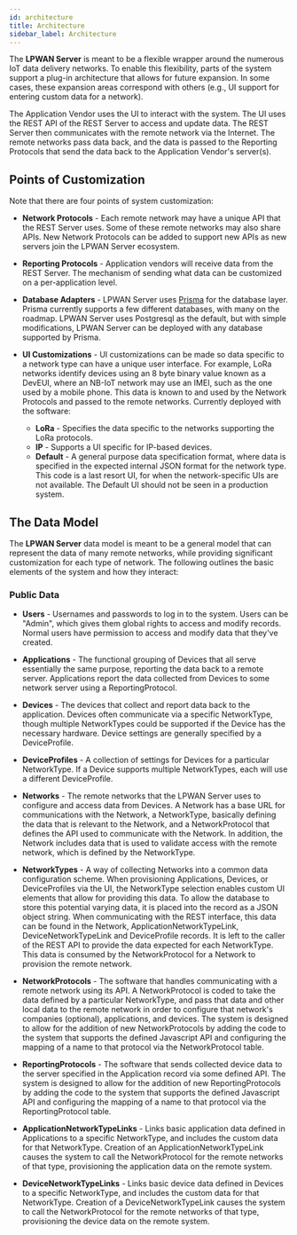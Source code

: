```yaml
---
id: architecture
title: Architecture
sidebar_label: Architecture
---
```



The **LPWAN Server** is meant to be a flexible wrapper around the numerous IoT
data delivery networks.  To enable this flexibility, parts of the system
support a plug-in architecture that allows for future expansion.  In some cases,
these expansion areas correspond with others (e.g., UI support for entering
custom data for a network).

The Application Vendor uses the UI to interact with the system.  The UI uses
the REST API of the REST Server to access and update data.  The REST Server
then communicates with the remote network via the Internet.  The remote
networks pass data back, and the data is passed to the Reporting Protocols that
send the data back to the Application Vendor's server(s).

## Points of Customization

Note that there are four points of system customization:

- **Network Protocols** - Each remote network may have a unique API that the
  REST Server uses.  Some of these remote networks may also share APIs.  New
  Network Protocols can be added to support new APIs as new servers join the
  LPWAN Server ecosystem.

- **Reporting Protocols** - Application vendors will receive data from the REST
  Server.  The mechanism of sending what data can be customized on a per-application level.

- **Database Adapters** - LPWAN Server uses [Prisma](https://prisma.io) for the database layer.
  Prisma currently supports a few different databases, with many on the roadmap.
  LPWAN Server uses Postgresql as the default, but with simple modifications,
  LPWAN Server can be deployed with any database supported by Prisma.

- **UI Customizations** - UI customizations can be made so data specific to a
  network type can have a unique user interface.  For example, LoRa networks
  identify devices using an 8 byte binary value known as a DevEUI, where an
  NB-IoT network may use an IMEI, such as the one used by a mobile phone.  This
  data is known to and used by the Network Protocols and passed to the remote
  networks.  Currently deployed with the software:
  - **LoRa** - Specifies the data specific to the networks supporting the LoRa
    protocols.
  - **IP** - Supports a UI specific for IP-based devices.
  - **Default** - A general purpose data specification format, where data is
    specified in the expected internal JSON format for the network type.  This
    code is a last resort UI, for when the network-specific UIs are not
    available.  The Default UI should not be seen in a production system.

## The Data Model

The **LPWAN Server** data model is meant to be a general model that can
represent the data of many remote networks, while providing significant
customization for each type of network.  The following outlines the basic
elements of the system and how they interact:

### Public Data

- **Users** -  Usernames and passwords to log in to
  the system.  Users can be "Admin", which gives them global rights to
  access and modify records.  Normal users have permission to access
  and modify data that they've created.

- **Applications** - The functional grouping of Devices that all serve
  essentially the same purpose, reporting the data back to a remote server.
  Applications report the data collected from Devices to some network server
  using a ReportingProtocol.

- **Devices** - The devices that collect and report data back to the
  application.  Devices often communicate via a specific NetworkType, though
  multiple NetworkTypes could be supported if the Device has the necessary
  hardware.  Device settings are generally specified by a DeviceProfile.

- **DeviceProfiles** - A collection of settings for Devices for a particular
  NetworkType.  If a Device supports multiple NetworkTypes, each will use a
  different DeviceProfile.

- **Networks** - The remote networks that the LPWAN Server uses to configure and
  access data from Devices.  A Network has a base URL for communications with
  the Network, a NetworkType, basically defining the data that is relevant to
  the Network, and a NetworkProtocol that defines the API used to communicate
  with the Network.  In addition, the Network includes data that is used to
  validate access with the remote network, which is defined by the NetworkType.

- **NetworkTypes** - A way of collecting Networks into a common data
  configuration scheme.  When provisioning Applications, Devices, or
  DeviceProfiles via the UI, the NetworkType selection enables custom UI
  elements that allow for providing this data.  To allow the database to
  store this potential varying data, it is placed into the record as a JSON
  object string.  When communicating with the REST interface, this data can be
  found in the Network, ApplicationNetworkTypeLink,
  DeviceNetworkTypeLink and DeviceProfile records.  It is left to the caller of
  the REST API to provide the data expected for each NetworkType.  This data is
  consumed by the NetworkProtocol for a Network to provision the remote network.

- **NetworkProtocols** - The software that handles communicating with a remote
  network using its API.  A NetworkProtocol is coded to take the data defined
  by a particular NetworkType, and pass that data and other local data to the
  remote network in order to configure that network's companies (optional),
  applications, and devices.  The system is designed to allow for the addition
  of new NetworkProtocols by adding the code to the system that supports the
  defined Javascript API and configuring the mapping of a name to that protocol
  via the NetworkProtocol table.

- **ReportingProtocols** - The software that sends collected device data to the
  server specified in the Application record via some defined API.  The system
  is designed to allow for the addition of new ReportingProtocols by adding the
  code to the system that supports the defined Javascript API and configuring
  the mapping of a name to that protocol via the ReportingProtocol table.

- **ApplicationNetworkTypeLinks** - Links basic application data defined in
  Applications to a specific NetworkType, and includes the custom data for that
  NetworkType.  Creation of an ApplicationNetworkTypeLink causes the system to
  call the NetworkProtocol for the remote networks of that type, provisioning
  the application data on the remote system.

- **DeviceNetworkTypeLinks** - Links basic device data defined in Devices to a
  specific NetworkType, and includes the custom data for that NetworkType.
  Creation of a DeviceNetworkTypeLink causes the system to call the
  NetworkProtocol for the remote networks of that type, provisioning the device
  data on the remote system.
